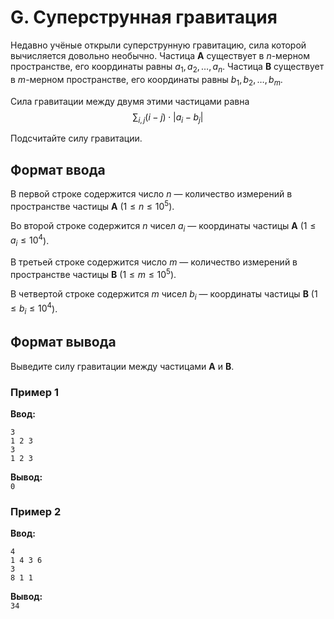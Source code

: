# G. Суперструнная гравитация

Недавно учёные открыли суперструнную гравитацию, сила которой вычисляется довольно необычно. Частица **A** существует
в $n$-мерном пространстве, его координаты равны $a_1, a_2, \ldots, a_n$. Частица **B** существует в $m$-мерном
пространстве, его координаты равны $b_1, b_2, \ldots, b_m$.

Сила гравитации между двумя этими частицами равна
$$\sum_{i,j} (i - j) \cdot |a_i - b_j|$$

Подсчитайте силу гравитации.

## Формат ввода

В первой строке содержится число $n$ — количество измерений в пространстве частицы **A** ($1 \leq n \leq 10^5$).

Во второй строке содержится $n$ чисел $a_i$ — координаты частицы **A** ($1 \leq a_i \leq 10^4$).

В третьей строке содержится число $m$ — количество измерений в пространстве частицы **B** ($1 \leq m \leq 10^5$).

В четвертой строке содержится $m$ чисел $b_i$ — координаты частицы **B** ($1 \leq b_i \leq 10^4$).

## Формат вывода

Выведите силу гравитации между частицами **A** и **B**.

### Пример 1

**Ввод:**

```
3
1 2 3
3
1 2 3
```

**Вывод:**  
`0`

### Пример 2

**Ввод:**

```
4
1 4 3 6
3
8 1 1
```

**Вывод:**  
`34`